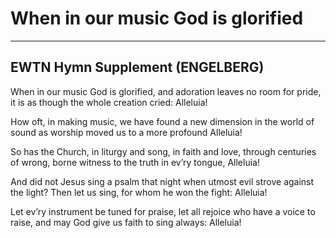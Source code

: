 # When in our music God is glorified

***

## EWTN Hymn Supplement (ENGELBERG)

When in our music God is glorified,
and adoration leaves no room for pride,
it is as though the whole creation cried:
Alleluia!

How oft, in making music, we have found
a new dimension in the world of sound
as worship moved us to a more profound
Alleluia!

So has the Church, in liturgy and song,
in faith and love, through centuries of wrong,
borne witness to the truth in ev’ry tongue,
Alleluia!

And did not Jesus sing a psalm that night
when utmost evil strove against the light?
Then let us sing, for whom he won the fight:
Alleluia!

Let ev’ry instrument be tuned for praise,
let all rejoice who have a voice to raise,
and may God give us faith to sing always:
Alleluia!
